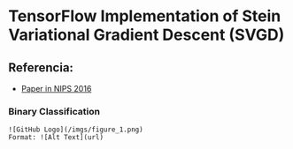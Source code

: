 # TensorFlow Implementation of Stein Variational Gradient Descent (SVGD)

## Referencia:
-	[Paper in NIPS 2016](https://arxiv.org/abs/1608.04471)


### Binary Classification
    ![GitHub Logo](/imgs/figure_1.png)
    Format: ![Alt Text](url)
